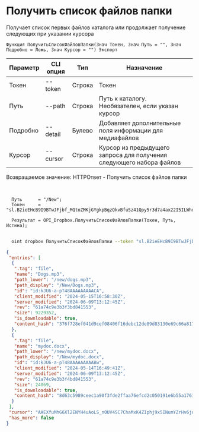 ﻿---
sidebar_position: 2
---

# Получить список файлов папки
 Получает список первых файлов каталога или продолжает получение следующих при указании курсора



`Функция ПолучитьСписокФайловПапки(Знач Токен, Знач Путь = "", Знач Подробно = Ложь, Знач Курсор = "") Экспорт`

  | Параметр | CLI опция | Тип | Назначение |
  |-|-|-|-|
  | Токен | --token | Строка | Токен |
  | Путь | --path | Строка | Путь к каталогу. Необязателен, если указан курсор |
  | Подробно | --detail | Булево | Добавляет дополнительные поля информации для медиафайлов |
  | Курсор | --cursor | Строка | Курсор из предыдущего запроса для получения следующего набора файлов |

  
  Возвращаемое значение:   HTTPОтвет - Получить список файлов папки

<br/>




```bsl title="Пример кода"
  Путь      = "/New";
  Токен     = "sl.B2ieEHcB9I9BTwJFjbf_MQtoZMKjGYgkpBqzQkvBfuSz41Qpy5r3d7a4ax22I5ILWhd9KLbN5L...";
  
  Результат = OPI_Dropbox.ПолучитьСписокФайловПапки(Токен, Путь, Истина);
```
	


```sh title="Пример команды CLI"
    
  oint dropbox ПолучитьСписокФайловПапки --token "sl.B2ieEHcB9I9BTwJFjbf_MQtoZMKjGYgkpBqzQkvBfuSz41Qpy5r3d7a4ax22I5ILWhd9KLbN5L..." --path %path% --detail %detail% --cursor %cursor%

```

```json title="Результат"
{
 "entries": [
  {
   ".tag": "file",
   "name": "Dogs.mp3",
   "path_lower": "/new/dogs.mp3",
   "path_display": "/New/Dogs.mp3",
   "id": "id:kJU6-a-pT48AAAAAAAAACA",
   "client_modified": "2024-05-15T16:58:30Z",
   "server_modified": "2024-06-09T13:12:45Z",
   "rev": "61a74c9e3b3f3bd841553",
   "size": 9229352,
   "is_downloadable": true,
   "content_hash": "376f728ef041d9cef08406f16debc12de89d83130e69c66a817fd834d2d82dc2"
  },
  {
   ".tag": "file",
   "name": "mydoc.docx",
   "path_lower": "/new/mydoc.docx",
   "path_display": "/New/mydoc.docx",
   "id": "id:kJU6-a-pT48AAAAAAAAABw",
   "client_modified": "2024-05-14T16:49:41Z",
   "server_modified": "2024-06-09T13:12:45Z",
   "rev": "61a74c9e3b3f4bd841553",
   "size": 24069,
   "is_downloadable": true,
   "content_hash": "8d63c5989ceec1a90f3fde2ffaa76efcd2c050191e6b55a1761e4e352590bd8c"
  }
 ],
 "cursor": "AAEXfuMhG6Xl2ENYH4uAoLS_nOUV4SC7ChaMxK4ZIphj9x5INumYZrHv6jqph4fgkOy6PpFTTaaJ4BTjzVGZnTk7tB5wCCp1Eogn8gCW-Agz-ej4X6ir5p-KX63vBgDV0OZ-boy78oUXMJeOtU9sjEij34BoqBCtWYOFje4PXhEV3KwVySRWzPlXSEq9arMo1AaP8PFuDxx6JTxSGRdcQwnc",
 "has_more": false
}
```
